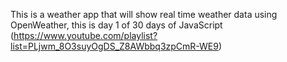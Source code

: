 This is a weather app that will show real time weather data using OpenWeather, this is day 1 of 30 days of JavaScript (https://www.youtube.com/playlist?list=PLjwm_8O3suyOgDS_Z8AWbbq3zpCmR-WE9)
